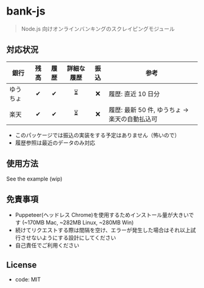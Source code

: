 # bank-js

> Node.js 向けオンラインバンキングのスクレイピングモジュール

## 対応状況

| 銀行     | 残高 | 履歴 | 詳細な履歴 | 振込 | 参考                                          |
| -------- | :--: | :--: | :--------: | :--: | --------------------------------------------- |
| ゆうちょ | ✔    | ✔    | ⏳         | ❌   | 履歴: 直近 10 日分                            |
| 楽天     | ✔    | ✔    | ⏳         | ❌   | 履歴: 最新 50 件, ゆうちょ → 楽天の自動払込可 |

- このパッケージでは振込の実装をする予定はありません（怖いので）
- 履歴参照は最近のデータのみ対応

## 使用方法

See the example (wip)

## 免責事項

- Puppeteer(ヘッドレス Chrome)を使用するためインストール量が大きいです (~170MB Mac, ~282MB Linux, ~280MB Win)
- 続けてリクエストする際は間隔を空け、エラーが発生した場合はそれ以上試行させないようにする設計にしてください
- 自己責任でご利用ください

## License

- code: MIT
